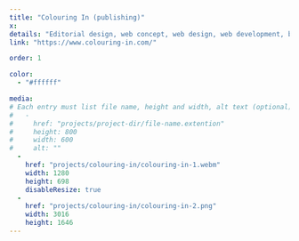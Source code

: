 ```yaml
---
title: "Colouring In (publishing)"
x:
details: "Editorial design, web concept, web design, web development, branding"
link: "https://www.colouring-in.com/"

order: 1

color: 
  - "#ffffff"

media: 
# Each entry must list file name, height and width, alt text (optional)
#   -
#     href: "projects/project-dir/file-name.extention"
#     height: 800
#     width: 600
#     alt: ""
  -
    href: "projects/colouring-in/colouring-in-1.webm"
    width: 1280
    height: 698
    disableResize: true
  -
    href: "projects/colouring-in/colouring-in-2.png"
    width: 3016
    height: 1646
---
```


